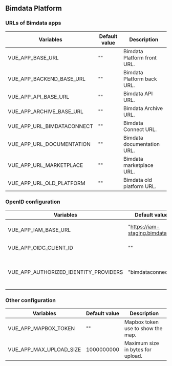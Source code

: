 ## Bimdata Platform

### URLs of Bimdata apps

| Variables                  | Default value | Description                 |
|----------------------------|---------------|-----------------------------|
| VUE_APP_BASE_URL           | ""            | Bimdata Platform front URL. |
| VUE_APP_BACKEND_BASE_URL   | ""            | Bimdata Platform back URL.  |
| VUE_APP_API_BASE_URL       | ""            | Bimdata API URL.            |
| VUE_APP_ARCHIVE_BASE_URL   | ""            | Bimdata Archive URL.        |
| VUE_APP_URL_BIMDATACONNECT | ""            | Bimdata Connect URL.        |
| VUE_APP_URL_DOCUMENTATION  | ""            | Bimdata documentation URL.  |
| VUE_APP_URL_MARKETPLACE    | ""            | Bimdata marketplace URL.    |
| VUE_APP_URL_OLD_PLATFORM   | ""            | Bimdata old platform URL.   |

### OpenID configuration
| Variables                             | Default value                    | Description                                 |
|---------------------------------------|----------------------------------|---------------------------------------------|
| VUE_APP_IAM_BASE_URL                  | "https://iam-staging.bimdata.io" | OIDC provider address.                      |
| VUE_APP_OIDC_CLIENT_ID                | ""                               | Your Client ID                              |
| VUE_APP_AUTHORIZED_IDENTITY_PROVIDERS | "bimdataconnect"                 | Comma separated list of identity provider   |

### Other configuration
| Variables                   | Default value | Description                       |
|-----------------------------|---------------|-----------------------------------|
| VUE_APP_MAPBOX_TOKEN        | ""            | Mapbox token use to show the map. |
| VUE_APP_MAX_UPLOAD_SIZE     | 1000000000    | Maximum size in bytes for upload. |
